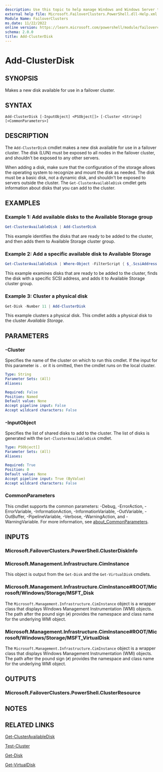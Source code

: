 ```yaml
---
description: Use this topic to help manage Windows and Windows Server technologies with Windows PowerShell.
external help file: Microsoft.FailoverClusters.PowerShell.dll-Help.xml
Module Name: FailoverClusters
ms.date: 11/22/2022
online version: https://learn.microsoft.com/powershell/module/failoverclusters/add-clusterdisk?view=windowsserver2025-ps&wt.mc_id=ps-gethelp
schema: 2.0.0
title: Add-ClusterDisk
---
```


# Add-ClusterDisk

## SYNOPSIS
Makes a new disk available for use in a failover cluster.

## SYNTAX

```
Add-ClusterDisk [-InputObject] <PSObject[]> [-Cluster <String>] [<CommonParameters>]
```

## DESCRIPTION

The `Add-ClusterDisk` cmdlet makes a new disk available for use in a failover cluster. The disk
(LUN) must be exposed to all nodes in the failover cluster, and shouldn't be exposed to any other
servers.

When adding a disk, make sure that the configuration of the storage allows the operating system to
recognize and mount the disk as needed. The disk must be a basic disk, not a dynamic disk, and
shouldn't be exposed to servers outside the cluster. The `Get-ClusterAvailableDisk` cmdlet gets
information about disks that you can add to the cluster.

## EXAMPLES

### Example 1: Add available disks to the Available Storage group

```powershell
Get-ClusterAvailableDisk | Add-ClusterDisk
```

This example identifies the disks that are ready to be added to the cluster, and then adds them to
Available Storage cluster group.

### Example 2: Add a specific available disk to Available Storage

```powershell
Get-ClusterAvailableDisk | Where-Object -FilterScript { $_.ScsiAddress -Eq 50331651 } | Add-ClusterDisk
```

This example examines disks that are ready to be added to the cluster, finds the disk with a
specific SCSI address, and adds it to Available Storage cluster group.

### Example 3: Cluster a physical disk

```powershell
Get-Disk -Number 11 | Add-ClusterDisk
```

This example clusters a physical disk. This cmdlet adds a physical disk to the cluster
_Available Storage_.

## PARAMETERS

### -Cluster

Specifies the name of the cluster on which to run this cmdlet. If the input for this parameter is
`.` or it is omitted, then the cmdlet runs on the local cluster.

```yaml
Type: String
Parameter Sets: (All)
Aliases:

Required: False
Position: Named
Default value: None
Accept pipeline input: False
Accept wildcard characters: False
```

### -InputObject

Specifies the list of shared disks to add to the cluster. The list of disks is generated with the
`Get-ClusterAvailableDisk` cmdlet.

```yaml
Type: PSObject[]
Parameter Sets: (All)
Aliases:

Required: True
Position: 0
Default value: None
Accept pipeline input: True (ByValue)
Accept wildcard characters: False
```

### CommonParameters

This cmdlet supports the common parameters: -Debug, -ErrorAction, -ErrorVariable,
-InformationAction, -InformationVariable, -OutVariable, -OutBuffer, -PipelineVariable, -Verbose,
-WarningAction, and -WarningVariable. For more information, see
[about_CommonParameters](https://go.microsoft.com/fwlink/?LinkID=113216).

## INPUTS

### Microsoft.FailoverClusters.PowerShell.ClusterDiskInfo

### Microsoft.Management.Infrastructure.CimInstance

This object is output from the `Get-Disk` and the `Get-VirtualDisk` cmdlets.

### Microsoft.Management.Infrastructure.CimInstance#ROOT/Microsoft/Windows/Storage/MSFT_Disk

The `Microsoft.Management.Infrastructure.CimInstance` object is a wrapper class that displays
Windows Management Instrumentation (WMI) objects. The path after the pound sign (`#`) provides the
namespace and class name for the underlying WMI object.

### Microsoft.Management.Infrastructure.CimInstance#ROOT/Microsoft/Windows/Storage/MSFT_VirtualDisk

The `Microsoft.Management.Infrastructure.CimInstance` object is a wrapper class that displays
Windows Management Instrumentation (WMI) objects. The path after the pound sign (`#`) provides the
namespace and class name for the underlying WMI object.

## OUTPUTS

### Microsoft.FailoverClusters.PowerShell.ClusterResource

## NOTES

## RELATED LINKS

[Get-ClusterAvailableDisk](./Get-ClusterAvailableDisk.md)

[Test-Cluster](./Test-Cluster.md)

[Get-Disk](../storage/Get-Disk.md)

[Get-VirtualDisk](../storage/Get-VirtualDisk.md)
